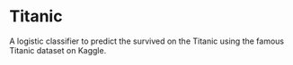 # Titanic
A logistic classifier to predict the survived on the Titanic using the famous Titanic dataset on Kaggle.
